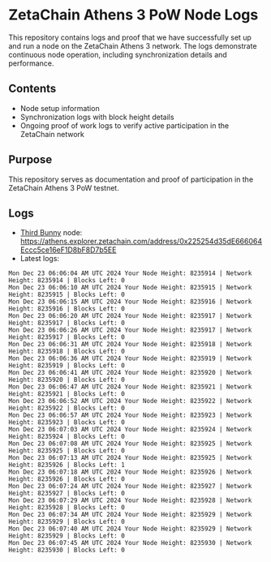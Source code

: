 # ZetaChain Athens 3 PoW Node Logs
This repository contains logs and proof that we have successfully set up and run a node on the ZetaChain Athens 3 network. The logs demonstrate continuous node operation, including synchronization details and performance.

## Contents
- Node setup information
- Synchronization logs with block height details
- Ongoing proof of work logs to verify active participation in the ZetaChain network

## Purpose
This repository serves as documentation and proof of participation in the ZetaChain Athens 3 PoW testnet.

## Logs

- [Third Bunny](https://thirdbunny.xyz/) node: https://athens.explorer.zetachain.com/address/0x225254d35dE666064Eccc5ce16eF1D8bF8D7b5EE
- Latest logs:
```
Mon Dec 23 06:06:04 AM UTC 2024 Your Node Height: 8235914 | Network Height: 8235914 | Blocks Left: 0
Mon Dec 23 06:06:10 AM UTC 2024 Your Node Height: 8235915 | Network Height: 8235915 | Blocks Left: 0
Mon Dec 23 06:06:15 AM UTC 2024 Your Node Height: 8235916 | Network Height: 8235916 | Blocks Left: 0
Mon Dec 23 06:06:20 AM UTC 2024 Your Node Height: 8235917 | Network Height: 8235917 | Blocks Left: 0
Mon Dec 23 06:06:26 AM UTC 2024 Your Node Height: 8235917 | Network Height: 8235917 | Blocks Left: 0
Mon Dec 23 06:06:31 AM UTC 2024 Your Node Height: 8235918 | Network Height: 8235918 | Blocks Left: 0
Mon Dec 23 06:06:36 AM UTC 2024 Your Node Height: 8235919 | Network Height: 8235919 | Blocks Left: 0
Mon Dec 23 06:06:41 AM UTC 2024 Your Node Height: 8235920 | Network Height: 8235920 | Blocks Left: 0
Mon Dec 23 06:06:47 AM UTC 2024 Your Node Height: 8235921 | Network Height: 8235921 | Blocks Left: 0
Mon Dec 23 06:06:52 AM UTC 2024 Your Node Height: 8235922 | Network Height: 8235922 | Blocks Left: 0
Mon Dec 23 06:06:57 AM UTC 2024 Your Node Height: 8235923 | Network Height: 8235923 | Blocks Left: 0
Mon Dec 23 06:07:03 AM UTC 2024 Your Node Height: 8235924 | Network Height: 8235924 | Blocks Left: 0
Mon Dec 23 06:07:08 AM UTC 2024 Your Node Height: 8235925 | Network Height: 8235925 | Blocks Left: 0
Mon Dec 23 06:07:13 AM UTC 2024 Your Node Height: 8235925 | Network Height: 8235926 | Blocks Left: 1
Mon Dec 23 06:07:18 AM UTC 2024 Your Node Height: 8235926 | Network Height: 8235926 | Blocks Left: 0
Mon Dec 23 06:07:24 AM UTC 2024 Your Node Height: 8235927 | Network Height: 8235927 | Blocks Left: 0
Mon Dec 23 06:07:29 AM UTC 2024 Your Node Height: 8235928 | Network Height: 8235928 | Blocks Left: 0
Mon Dec 23 06:07:34 AM UTC 2024 Your Node Height: 8235929 | Network Height: 8235929 | Blocks Left: 0
Mon Dec 23 06:07:40 AM UTC 2024 Your Node Height: 8235929 | Network Height: 8235929 | Blocks Left: 0
Mon Dec 23 06:07:45 AM UTC 2024 Your Node Height: 8235930 | Network Height: 8235930 | Blocks Left: 0
```
